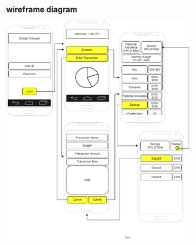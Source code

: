## wireframe diagram

[![Wireframe diagram](img/wireframe-budget-manager.png)](pdf/wireframe-budget-manager.pdf)